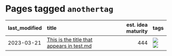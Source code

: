 # Pages tagged `anothertag`

|last_modified|title|est. idea maturity|tags
|:---|:---|---:|:---|
|2023-03-21|[This is the title that appears in test.md](test-idea.md)|444|[![](https://img.shields.io/badge/tag-anothertag-9bf4b7)](../tags/anothertag.md) [![](https://img.shields.io/badge/tag-sometag-6f4790)](../tags/sometag.md)|